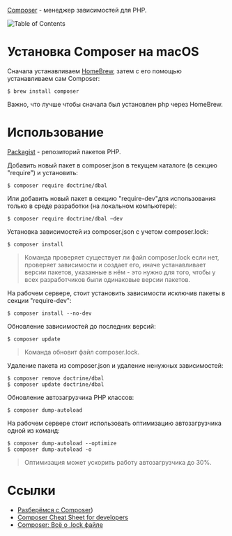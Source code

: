 [Composer](https://getcomposer.org/) - менеджер зависимостей для PHP.

![Table of Contents](ToC)

# Установка Composer на macOS

Сначала устанавливаем [HomeBrew](brew.md), затем с его помощью устанавливаем сам Composer:

    $ brew install composer

Важно, что лучше чтобы сначала был установлен php через HomeBrew.

# Использование

[Packagist](https://packagist.org) - репозиторий пакетов PHP.

Добавить новый пакет в composer.json в текущем каталоге (в секцию "require") и установить:

    $ composer require doctrine/dbal

Или добавить новый пакет в секцию "require-dev"для использования только в среде разработки (на локальном компьютере):

    $ composer require doctrine/dbal —dev

Установка зависимостей из composer.json с учетом composer.lock:
    
    $ composer install

> Команда проверяет существует ли файл composer.lock если нет, проверяет зависимости и создает его, иначе устанавливает версии пакетов, указанные в нём - это нужно для того, чтобы у всех разработчиков были одинаковые версии пакетов.

На рабочем сервере, стоит установить зависимости исключив пакеты в секции "require-dev":

    $ composer install --no-dev
    
Обновление зависимостей до последних версий:

    $ composer update

> Команда обновит файл composer.lock.

Удаление пакета из composer.json и удаление ненужных зависимостей:

    $ composer remove doctrine/dbal
    $ composer update doctrine/dbal

Обновление автозагрузчика PHP классов:

    $ composer dump-autoload
    
На рабочем сервере стоит использовать оптимизацию автозагрузчика одной из команд:

    $ composer dump-autoload --optimize
    $ composer dump-autoload -o

> Оптимизация может ускорить работу автозагрузчика до 30%.

# Ссылки

* [Разберёмся с Composer](https://modzone.ru/blog/2016/12/02/understanding-composer/))
* [Composer Cheat Sheet for developers](http://composer.json.jolicode.com)
* [Composer: Всё о .lock файле](https://phpprofi.ru/blogs/post/15)
